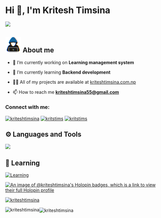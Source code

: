 <h1 align="left">Hi 👋, I'm Kritesh Timsina</h1>
<p align="left">
  <a href="https://github.com/DenverCoder1/readme-typing-svg"><img src="https://readme-typing-svg.herokuapp.com?font=Time+New+Roman&color=cyan&size=20&lines=Web+Developer;Passionate+Musician;Tech+enthusiast"></a>
</p>

## <picture><img loading="eager" src = "https://github.com/0xAbdulKhalid/0xAbdulKhalid/raw/main/assets/mdImages/about_me.gif" width = 50px></picture> **About me**

- 🔭 I’m currently working on **Learning management system**

- 🌱 I’m currently learning **Backend development**

- 👨‍💻 All of my projects are available at [kriteshtimsina.com.np](https://kriteshtimsina.com.np)

- 📫 How to reach me **kriteshtimsina55@gmail.com**

<h3 align="left">Connect with me:</h3>
<p align="left">
<a href="https://linkedin.com/in/kriteshtimsina" target="blank"><img align="center" src="https://raw.githubusercontent.com/rahuldkjain/github-profile-readme-generator/master/src/images/icons/Social/linked-in-alt.svg" alt="kriteshtimsina" height="30" width="40" /></a>
<a href="https://twitter.com/kritstims" target="blank"><img align="center" src="https://raw.githubusercontent.com/rahuldkjain/github-profile-readme-generator/master/src/images/icons/Social/twitter.svg" alt="kritstims" height="30" width="40" /></a>
<a href="https://www.youtube.com/c/kritstims" target="blank"><img align="center" src="https://raw.githubusercontent.com/rahuldkjain/github-profile-readme-generator/master/src/images/icons/Social/youtube.svg" alt="kritstims" height="30" width="40" /></a>
</p>

## ⚙️ Languages and Tools
<p align="left">
<a href="#">
    <img src="https://skillicons.dev/icons?i=js,ts,react,nextjs,html,css,sass,tailwind,figma,redux,git" />
</a>
</p>

## 📖 Learning
[![Learning](https://skillicons.dev/icons?i=nodejs,express,prisma,postgres)](#)

[![An image of @kriteshtimsina's Holopin badges, which is a link to view their full Holopin profile](https://holopin.me/kriteshtimsina)](https://holopin.io/@kriteshtimsina)

<p align="left"> <a href="https://github.com/ryo-ma/github-profile-trophy"><img src="https://github-profile-trophy.vercel.app/?username=kriteshtimsina" alt="kriteshtimsina" /></a> &nbsp; </p>
<p><img align="left" src="https://github-readme-stats.vercel.app/api/top-langs?username=kriteshtimsina&show_icons=true&locale=en&layout=compact" alt="kriteshtimsina" /></p>


<p><img align="center" src="https://github-readme-streak-stats.herokuapp.com/?user=kriteshtimsina&" alt="kriteshtimsina" /></p>




